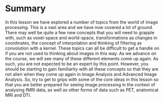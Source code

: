 # Summary

In this lesson we have explored a number of topics from the world of image processing. This is a vast area and we have now covered a lot of ground. There may well be quite a few new concepts that you will need to grapple with, such as voxel-space and world-space, transformations as changes in coordinates, the concept of interpolation and thinking of filtering as convolution with a kernel. These topics can all be difficult to get a handle on if you are not used to thinking about images in this way. As we advance on the course, we will see many of these different elements come up again. As such, you are not expected to be an expert by this point. However, you should be starting to gain familiarity with all these concepts so that they are not alien when they come up again in Image Analysis and Advanced Image Analysis. So, try to get to grips with some of the core ideas in this lesson so that you are better prepared for seeing image processing in the context of analysing fMRI data, as well as other forms of data such as PET, anatomical MRI and DTI. 